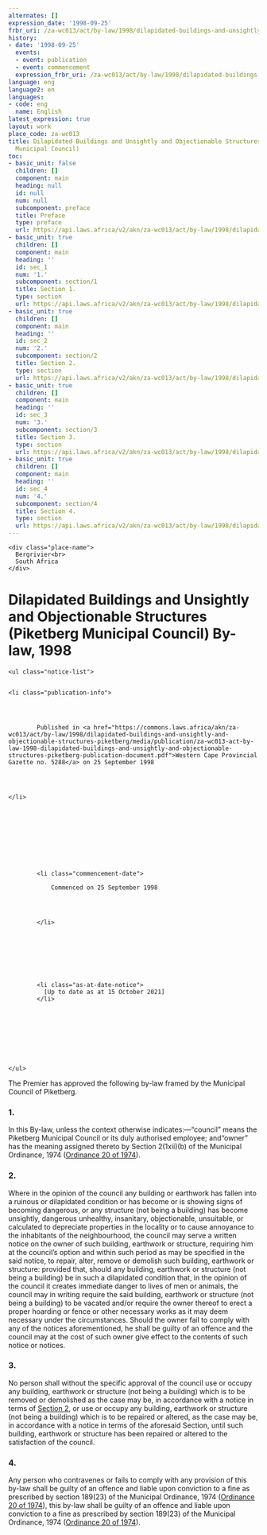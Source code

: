 ```yaml
---
alternates: []
expression_date: '1998-09-25'
frbr_uri: /za-wc013/act/by-law/1998/dilapidated-buildings-and-unsightly-and-objectionable-structures-piketberg
history:
- date: '1998-09-25'
  events:
  - event: publication
  - event: commencement
  expression_frbr_uri: /za-wc013/act/by-law/1998/dilapidated-buildings-and-unsightly-and-objectionable-structures-piketberg/eng@1998-09-25
language: eng
language2: en
languages:
- code: eng
  name: English
latest_expression: true
layout: work
place_code: za-wc013
title: Dilapidated Buildings and Unsightly and Objectionable Structures (Piketberg
  Municipal Council)
toc:
- basic_unit: false
  children: []
  component: main
  heading: null
  id: null
  num: null
  subcomponent: preface
  title: Preface
  type: preface
  url: https://api.laws.africa/v2/akn/za-wc013/act/by-law/1998/dilapidated-buildings-and-unsightly-and-objectionable-structures-piketberg/eng@1998-09-25/!main/preface
- basic_unit: true
  children: []
  component: main
  heading: ''
  id: sec_1
  num: '1.'
  subcomponent: section/1
  title: Section 1.
  type: section
  url: https://api.laws.africa/v2/akn/za-wc013/act/by-law/1998/dilapidated-buildings-and-unsightly-and-objectionable-structures-piketberg/eng@1998-09-25/!main/section/1
- basic_unit: true
  children: []
  component: main
  heading: ''
  id: sec_2
  num: '2.'
  subcomponent: section/2
  title: Section 2.
  type: section
  url: https://api.laws.africa/v2/akn/za-wc013/act/by-law/1998/dilapidated-buildings-and-unsightly-and-objectionable-structures-piketberg/eng@1998-09-25/!main/section/2
- basic_unit: true
  children: []
  component: main
  heading: ''
  id: sec_3
  num: '3.'
  subcomponent: section/3
  title: Section 3.
  type: section
  url: https://api.laws.africa/v2/akn/za-wc013/act/by-law/1998/dilapidated-buildings-and-unsightly-and-objectionable-structures-piketberg/eng@1998-09-25/!main/section/3
- basic_unit: true
  children: []
  component: main
  heading: ''
  id: sec_4
  num: '4.'
  subcomponent: section/4
  title: Section 4.
  type: section
  url: https://api.laws.africa/v2/akn/za-wc013/act/by-law/1998/dilapidated-buildings-and-unsightly-and-objectionable-structures-piketberg/eng@1998-09-25/!main/section/4
---
```


<div>



  


<div class="coverpage">
  

  
    <div class="place-name">
      Bergrivier<br>
      South Africa
    </div>
  

  
    
  

  
  <h1>
    Dilapidated Buildings and Unsightly and Objectionable Structures (Piketberg Municipal Council) By-law,
    1998
  </h1>


  
    
      
    
  

  
    <ul class="notice-list">
      
  
    <li class="publication-info">
      
        
        
          
            Published in <a href="https://commons.laws.africa/akn/za-wc013/act/by-law/1998/dilapidated-buildings-and-unsightly-and-objectionable-structures-piketberg/media/publication/za-wc013-act-by-law-1998-dilapidated-buildings-and-unsightly-and-objectionable-structures-piketberg-publication-document.pdf">Western Cape Provincial Gazette no. 5288</a> on 25 September 1998
          
        

      
    </li>
  


      
        
      

      
        
          
            <li class="commencement-date">
              
                Commenced on 25 September 1998
              
              
                
              
            </li>
          
          
        
      

      
        
          
            <li class="as-at-date-notice">
              [Up to date as at 15 October 2021]
            </li>
          
        
      

      
        
        
        
      
    </ul>
  

  
    



  
</div>







<span class="akn-akomaNtoso"><article class="akn-act" data-contains="originalVersion" data-name="act"><section class="akn-preface" id="preface"><span class="akn-p">The Premier has approved the following by-law framed by the Municipal Council of Piketberg.</span></section><span class="akn-body"><section class="akn-section" id="sec_1" data-eId="sec_1"><h3>1. </h3>
<span class="akn-hcontainer" id="sec_1__hcontainer_1" data-eId="sec_1__hcontainer_1" data-name="hcontainer"><span class="akn-content"><span class="akn-p">In this By-law, unless the context otherwise indicates:—</span><span class="akn-p">“council” means the Piketberg Municipal Council or its duly authorised employee; and</span><span class="akn-p">“owner” has the meaning assigned thereto by Section 2(1xii)(b) of the Municipal Ordinance, 1974 (<a class="akn-ref" data-href="/za-wc013/act/ord/1974/20" href="https://edit.laws.africa/resolver/resolve/akn/za-wc013/act/ord/1974/20">Ordinance 20 of 1974</a>).</span></span></span></section><section class="akn-section" id="sec_2" data-eId="sec_2"><h3>2. </h3>
<span class="akn-hcontainer" id="sec_2__hcontainer_1" data-eId="sec_2__hcontainer_1" data-name="hcontainer"><span class="akn-content"><span class="akn-p">Where in the opinion of the council any building or earthwork has fallen into a ruinous or dilapidated condition or has become or is showing signs of becoming dangerous, or any structure (not being a building) has become unsightly, dangerous unhealthy, insanitary, objectionable, unsuitable, or calculated to depreciate properties in the locality or to cause annoyance to the inhabitants of the neighbourhood, the council may serve a written notice on the owner of such building, earthwork or structure, requiring him at the council’s option and within such period as may be specified in the said notice, to repair, alter, remove or demolish such building, earthwork or structure: provided that, should any building, earthwork or structure (not being a building) be in such a dilapidated condition that, in the opinion of the council it creates immediate danger to lives of men or animals, the council may in writing require the said building, earthwork or structure (not being a building) to be vacated and/or require the owner thereof to erect a proper hoarding or fence or other necessary works as it may deem necessary under the circumstances. Should the owner fail to comply with any of the notices aforementioned, he shall be guilty of an offence and the council may at the cost of such owner give effect to the contents of such notice or notices.</span></span></span></section><section class="akn-section" id="sec_3" data-eId="sec_3"><h3>3. </h3>
<span class="akn-hcontainer" id="sec_3__hcontainer_1" data-eId="sec_3__hcontainer_1" data-name="hcontainer"><span class="akn-content"><span class="akn-p">No person shall without the specific approval of the council use or occupy any building, earthwork or structure (not being a building) which is to be removed or demolished as the case may be, in accordance with a notice in terms of <a class="akn-ref" data-href="#section-2" href="#section-2">Section 2</a>, or use or occupy any building, earthwork or structure (not being a building) which is to be repaired or altered, as the case may be, in accordance with a notice in terms of the aforesaid Section, until such building, earthwork or structure has been repaired or altered to the satisfaction of the council.</span></span></span></section><section class="akn-section" id="sec_4" data-eId="sec_4"><h3>4. </h3>
<span class="akn-hcontainer" id="sec_4__hcontainer_1" data-eId="sec_4__hcontainer_1" data-name="hcontainer"><span class="akn-content"><span class="akn-p">Any person who contravenes or fails to comply with any provision of this by-law shall be guilty of an offence and liable upon conviction to a fine as prescribed by section 189(23) of the Municipal Ordinance, 1974 (<a class="akn-ref" data-href="/za-wc013/act/ord/1974/20" href="https://edit.laws.africa/resolver/resolve/akn/za-wc013/act/ord/1974/20">Ordinance 20 of 1974</a>), this by-law shall be guilty of an offence and liable upon conviction to a fine as prescribed by section 189(23) of the Municipal Ordinance, 1974 (<a class="akn-ref" data-href="/za-wc013/act/ord/1974/20" href="https://edit.laws.africa/resolver/resolve/akn/za-wc013/act/ord/1974/20">Ordinance 20 of 1974</a>).</span></span></span></section></span></article></span>





</div>